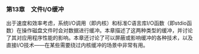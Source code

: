 ### 第13章　文件I/O缓冲

出于速度和效率考虑，系统I/O调用（即内核）和标准C语言库I/O函数（即stdio函数）在操作磁盘文件时会对数据进行缓冲。本章描述了这两种类型的缓冲，并讨论了其对应用程序性能的影响。本章还讨论了可以屏蔽或影响缓冲的各种技术，以及直接I/O技术——在某些需要绕过内核缓冲的场景中非常有用。


